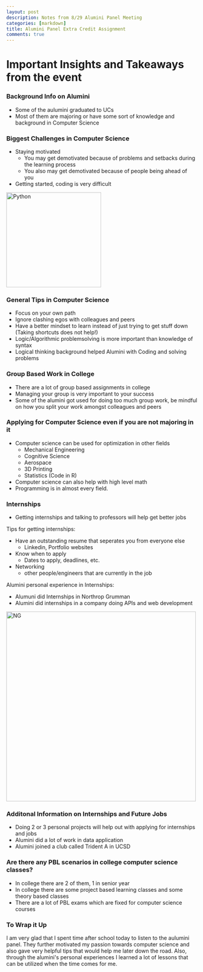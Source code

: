 ```yaml
---
layout: post
description: Notes from 8/29 Alumini Panel Meeting
categories: [markdown]
title: Alumini Panel Extra Credit Assignment
comments: true
---
```


# Important Insights and Takeaways from the event

### Background Info on Alumini 
- Some of the aulumini graduated to UCs
- Most of them are majoring or have some sort of knowledge and background in Computer Science

### Biggest Challenges in Computer Science
- Staying motivated
   - You may get demotivated because of problems and setbacks during the learning process
   - You also may get demotivated because of people being ahead of you
- Getting started, coding is very difficult

<img src="https://www.pngall.com/wp-content/uploads/5/Python-PNG-HD-Image.png" width = "250" alt = "Python">

### General Tips in Computer Science
- Focus on your own path
- Ignore clashing egos with colleagues and peers
- Have a better mindset to learn instead of just trying to get stuff down (Taking shortcuts does not help!)
- Logic/Algorithmic problemsolving is more important than knowledge of syntax
- Logical thinking background helped Alumini with Coding and solving problems


### Group Based Work in College
- There are a lot of group based assignments in college
- Managing your group is very important to your success
- Some of the alumini got used for doing too much group work, be mindful on how you split your work amongst colleagues and peers

### Applying for Computer Science even if you are not majoring in it
- Computer science can be used for optimization in other fields 
   - Mechanical Engineering
   - Cognitive Science
   - Aerospace
   - 3D Printing
   - Statistics (Code in R)
- Computer science can also help with high level math
- Programming is in almost every field.

### Internships
- Getting internships and talking to professors will help get better jobs

Tips for getting internships:
- Have an outstanding resume that seperates you from everyone else
   - Linkedin, Portfolio websites
- Know when to apply
    - Dates to apply, deadlines, etc.
- Networking
     - other people/engineers that are currently in the job

Alumini personal experience in Internships:
- Alumuni did Internships in Northrop Grumman 
- Alumini did internships in a company doing APIs and web development

<img src="https://cdn.freebiesupply.com/logos/large/2x/northrop-grumman-1-logo-png-transparent.png" width = "500" alt = "NG">


### Additonal Information on Internships and Future Jobs
- Doing 2 or 3 personal projects will help out with applying for internships and jobs
- Alumini did a lot of work in data application
- Alumini joined a club called Trident A in UCSD


### Are there any PBL scenarios in college computer science classes?
- In college there are 2 of them, 1 in senior year 
- In college there are some project based learning classes and some theory based classes
- There are a lot of PBL exams which are fixed for computer science courses


### To Wrap it Up
I am very glad that I spent time after school today to listen to the aulumini panel. They further motivated my passion towards computer science and also gave very helpful tips that would help me later down the road. Also, through the alumini's personal experiences I learned a lot of lessons that can be utilized when the time comes for me.
 








